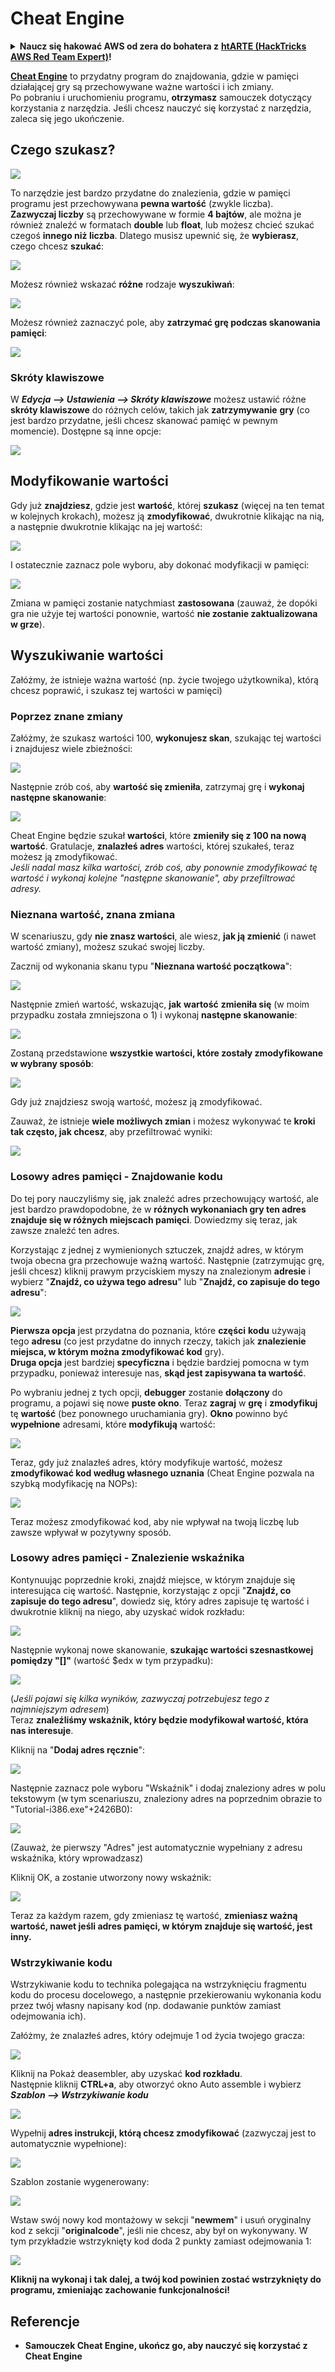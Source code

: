 # Cheat Engine

<details>

<summary><strong>Naucz się hakować AWS od zera do bohatera z</strong> <a href="https://training.hacktricks.xyz/courses/arte"><strong>htARTE (HackTricks AWS Red Team Expert)</strong></a><strong>!</strong></summary>

Inne sposoby wsparcia HackTricks:

* Jeśli chcesz zobaczyć swoją **firmę reklamowaną w HackTricks** lub **pobrać HackTricks w formacie PDF**, sprawdź [**PLANY SUBSKRYPCYJNE**](https://github.com/sponsors/carlospolop)!
* Zdobądź [**oficjalne gadżety PEASS & HackTricks**](https://peass.creator-spring.com)
* Odkryj [**Rodzinę PEASS**](https://opensea.io/collection/the-peass-family), naszą kolekcję ekskluzywnych [**NFT**](https://opensea.io/collection/the-peass-family)
* **Dołącz do** 💬 [**grupy Discord**](https://discord.gg/hRep4RUj7f) lub [**grupy telegramowej**](https://t.me/peass) lub **śledź** nas na **Twitterze** 🐦 [**@carlospolopm**](https://twitter.com/hacktricks\_live)**.**
* **Podziel się swoimi sztuczkami hakerskimi, przesyłając PR-y do** [**HackTricks**](https://github.com/carlospolop/hacktricks) i [**HackTricks Cloud**](https://github.com/carlospolop/hacktricks-cloud) na GitHubie.

</details>

[**Cheat Engine**](https://www.cheatengine.org/downloads.php) to przydatny program do znajdowania, gdzie w pamięci działającej gry są przechowywane ważne wartości i ich zmiany.\
Po pobraniu i uruchomieniu programu, **otrzymasz** samouczek dotyczący korzystania z narzędzia. Jeśli chcesz nauczyć się korzystać z narzędzia, zaleca się jego ukończenie.

## Czego szukasz?

![](<../../.gitbook/assets/image (759).png>)

To narzędzie jest bardzo przydatne do znalezienia, gdzie w pamięci programu jest przechowywana **pewna wartość** (zwykle liczba).\
**Zazwyczaj liczby** są przechowywane w formie **4 bajtów**, ale można je również znaleźć w formatach **double** lub **float**, lub możesz chcieć szukać czegoś **innego niż liczba**. Dlatego musisz upewnić się, że **wybierasz**, czego chcesz **szukać**:

![](<../../.gitbook/assets/image (321).png>)

Możesz również wskazać **różne** rodzaje **wyszukiwań**:

![](<../../.gitbook/assets/image (307).png>)

Możesz również zaznaczyć pole, aby **zatrzymać grę podczas skanowania pamięci**:

![](<../../.gitbook/assets/image (1049).png>)

### Skróty klawiszowe

W _**Edycja --> Ustawienia --> Skróty klawiszowe**_ możesz ustawić różne **skróty klawiszowe** do różnych celów, takich jak **zatrzymywanie** **gry** (co jest bardzo przydatne, jeśli chcesz skanować pamięć w pewnym momencie). Dostępne są inne opcje:

![](<../../.gitbook/assets/image (861).png>)

## Modyfikowanie wartości

Gdy już **znajdziesz**, gdzie jest **wartość**, której **szukasz** (więcej na ten temat w kolejnych krokach), możesz ją **zmodyfikować**, dwukrotnie klikając na nią, a następnie dwukrotnie klikając na jej wartość:

![](<../../.gitbook/assets/image (560).png>)

I ostatecznie zaznacz pole wyboru, aby dokonać modyfikacji w pamięci:

![](<../../.gitbook/assets/image (382).png>)

Zmiana w pamięci zostanie natychmiast **zastosowana** (zauważ, że dopóki gra nie użyje tej wartości ponownie, wartość **nie zostanie zaktualizowana w grze**).

## Wyszukiwanie wartości

Załóżmy, że istnieje ważna wartość (np. życie twojego użytkownika), którą chcesz poprawić, i szukasz tej wartości w pamięci)

### Poprzez znane zmiany

Załóżmy, że szukasz wartości 100, **wykonujesz skan**, szukając tej wartości i znajdujesz wiele zbieżności:

![](<../../.gitbook/assets/image (105).png>)

Następnie zrób coś, aby **wartość się zmieniła**, zatrzymaj grę i **wykonaj** **następne skanowanie**:

![](<../../.gitbook/assets/image (681).png>)

Cheat Engine będzie szukał **wartości**, które **zmieniły się z 100 na nową wartość**. Gratulacje, **znalazłeś adres** wartości, której szukałeś, teraz możesz ją zmodyfikować.\
_Jeśli nadal masz kilka wartości, zrób coś, aby ponownie zmodyfikować tę wartość i wykonaj kolejne "następne skanowanie", aby przefiltrować adresy._

### Nieznana wartość, znana zmiana

W scenariuszu, gdy **nie znasz wartości**, ale wiesz, **jak ją zmienić** (i nawet wartość zmiany), możesz szukać swojej liczby.

Zacznij od wykonania skanu typu "**Nieznana wartość początkowa**":

![](<../../.gitbook/assets/image (887).png>)

Następnie zmień wartość, wskazując, **jak** **wartość** **zmieniła się** (w moim przypadku została zmniejszona o 1) i wykonaj **następne skanowanie**:

![](<../../.gitbook/assets/image (368).png>)

Zostaną przedstawione **wszystkie wartości, które zostały zmodyfikowane w wybrany sposób**:

![](<../../.gitbook/assets/image (566).png>)

Gdy już znajdziesz swoją wartość, możesz ją zmodyfikować.

Zauważ, że istnieje **wiele możliwych zmian** i możesz wykonywać te **kroki tak często, jak chcesz**, aby przefiltrować wyniki:

![](<../../.gitbook/assets/image (571).png>)

### Losowy adres pamięci - Znajdowanie kodu

Do tej pory nauczyliśmy się, jak znaleźć adres przechowujący wartość, ale jest bardzo prawdopodobne, że w **różnych wykonaniach gry ten adres znajduje się w różnych miejscach pamięci**. Dowiedzmy się teraz, jak zawsze znaleźć ten adres.

Korzystając z jednej z wymienionych sztuczek, znajdź adres, w którym twoja obecna gra przechowuje ważną wartość. Następnie (zatrzymując grę, jeśli chcesz) kliknij prawym przyciskiem myszy na znalezionym **adresie** i wybierz "**Znajdź, co używa tego adresu**" lub "**Znajdź, co zapisuje do tego adresu**":

![](<../../.gitbook/assets/image (1064).png>)

**Pierwsza opcja** jest przydatna do poznania, które **części** **kodu** używają tego **adresu** (co jest przydatne do innych rzeczy, takich jak **znalezienie miejsca, w którym można zmodyfikować kod** gry).\
**Druga opcja** jest bardziej **specyficzna** i będzie bardziej pomocna w tym przypadku, ponieważ interesuje nas, **skąd jest zapisywana ta wartość**.

Po wybraniu jednej z tych opcji, **debugger** zostanie **dołączony** do programu, a pojawi się nowe **puste okno**. Teraz **zagraj** w **grę** i **zmodyfikuj** tę **wartość** (bez ponownego uruchamiania gry). **Okno** powinno być **wypełnione** adresami, które **modyfikują** wartość:

![](<../../.gitbook/assets/image (88).png>)

Teraz, gdy już znalazłeś adres, który modyfikuje wartość, możesz **zmodyfikować kod według własnego uznania** (Cheat Engine pozwala na szybką modyfikację na NOPs):

![](<../../.gitbook/assets/image (1054).png>)

Teraz możesz zmodyfikować kod, aby nie wpływał na twoją liczbę lub zawsze wpływał w pozytywny sposób.
### Losowy adres pamięci - Znalezienie wskaźnika

Kontynuując poprzednie kroki, znajdź miejsce, w którym znajduje się interesująca cię wartość. Następnie, korzystając z opcji "**Znajdź, co zapisuje do tego adresu**", dowiedz się, który adres zapisuje tę wartość i dwukrotnie kliknij na niego, aby uzyskać widok rozkładu:

![](<../../.gitbook/assets/image (1036).png>)

Następnie wykonaj nowe skanowanie, **szukając wartości szesnastkowej pomiędzy "\[]"** (wartość $edx w tym przypadku):

![](<../../.gitbook/assets/image (991).png>)

(_Jeśli pojawi się kilka wyników, zazwyczaj potrzebujesz tego z najmniejszym adresem_)\
Teraz **znaleźliśmy wskaźnik, który będzie modyfikował wartość, która nas interesuje**.

Kliknij na "**Dodaj adres ręcznie**":

![](<../../.gitbook/assets/image (987).png>)

Następnie zaznacz pole wyboru "Wskaźnik" i dodaj znaleziony adres w polu tekstowym (w tym scenariuszu, znaleziony adres na poprzednim obrazie to "Tutorial-i386.exe"+2426B0):

![](<../../.gitbook/assets/image (388).png>)

(Zauważ, że pierwszy "Adres" jest automatycznie wypełniany z adresu wskaźnika, który wprowadzasz)

Kliknij OK, a zostanie utworzony nowy wskaźnik:

![](<../../.gitbook/assets/image (305).png>)

Teraz za każdym razem, gdy zmieniasz tę wartość, **zmieniasz ważną wartość, nawet jeśli adres pamięci, w którym znajduje się wartość, jest inny.**

### Wstrzykiwanie kodu

Wstrzykiwanie kodu to technika polegająca na wstrzyknięciu fragmentu kodu do procesu docelowego, a następnie przekierowaniu wykonania kodu przez twój własny napisany kod (np. dodawanie punktów zamiast odejmowania ich).

Załóżmy, że znalazłeś adres, który odejmuje 1 od życia twojego gracza:

![](<../../.gitbook/assets/image (200).png>)

Kliknij na Pokaż deasembler, aby uzyskać **kod rozkładu**.\
Następnie kliknij **CTRL+a**, aby otworzyć okno Auto assemble i wybierz _**Szablon --> Wstrzykiwanie kodu**_

![](<../../.gitbook/assets/image (899).png>)

Wypełnij **adres instrukcji, którą chcesz zmodyfikować** (zazwyczaj jest to automatycznie wypełnione):

![](<../../.gitbook/assets/image (741).png>)

Szablon zostanie wygenerowany:

![](<../../.gitbook/assets/image (941).png>)

Wstaw swój nowy kod montażowy w sekcji "**newmem**" i usuń oryginalny kod z sekcji "**originalcode**", jeśli nie chcesz, aby był on wykonywany. W tym przykładzie wstrzyknięty kod doda 2 punkty zamiast odejmowania 1:

![](<../../.gitbook/assets/image (518).png>)

**Kliknij na wykonaj i tak dalej, a twój kod powinien zostać wstrzyknięty do programu, zmieniając zachowanie funkcjonalności!**

## **Referencje**

* **Samouczek Cheat Engine, ukończ go, aby nauczyć się korzystać z Cheat Engine**
